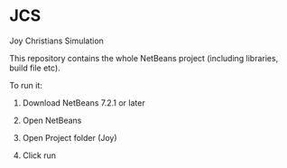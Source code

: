JCS
===
Joy Christians Simulation

This repository contains the whole NetBeans project (including libraries, build file etc).

To run it:

1) Download NetBeans 7.2.1 or later

2) Open NetBeans

3) Open Project folder (Joy)

4) Click run
